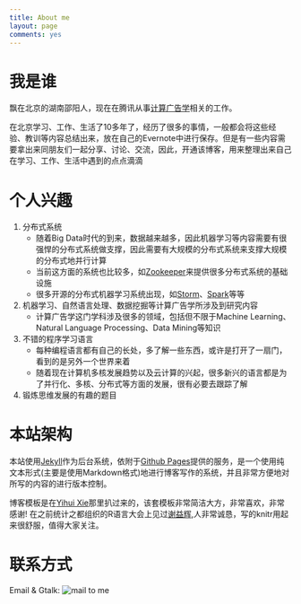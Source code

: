 ```yaml
---
title: About me
layout: page
comments: yes
---
```


# 我是谁

飘在北京的湖南邵阳人，现在在腾讯从事[计算广告学](http://en.wikipedia.org/wiki/Computational_advertising)相关的工作。

在北京学习、工作、生活了10多年了，经历了很多的事情，一般都会将这些经验、教训等内容总结出来，放在自己的Evernote中进行保存。但是有一些内容需要拿出来同朋友们一起分享、讨论、交流，因此，开通该博客，用来整理出来自己在学习、工作、生活中遇到的点点滴滴

# 个人兴趣

1. 分布式系统
   - 随着Big Data时代的到来，数据越来越多，因此机器学习等内容需要有很强悍的分布式系统做支撑，因此需要有大规模的分布式系统来支撑大规模的分布式地并行计算
   - 当前这方面的系统也比较多，如[Zookeeper](http://zookeeper.apache.org/)来提供很多分布式系统的基础设施
   - 很多开源的分布式机器学习系统出现，如[Storm](http://storm-project.net/)、[Spark](http://spark.incubator.apache.org/)等等
2. 机器学习、自然语言处理、数据挖掘等计算广告学所涉及到研究内容
   - 计算广告学这门学科涉及很多的领域，包括但不限于Machine Learning、Natural Language Processing、Data Mining等知识
3. 不错的程序学习语言
   - 每种编程语言都有自己的长处，多了解一些东西，或许是打开了一扇门，看到的是另外一个世界来着
   - 随着现在计算机多核发展趋势以及云计算的兴起，很多新兴的语言都是为了并行化、多核、分布式等方面的发展，很有必要去跟踪了解
4. 锻炼思维发展的有趣的题目

# 本站架构

本站使用[Jekyll](http://jekyllrb.com/)作为后台系统，依附于[Github Pages](http://pages.github.com/)提供的服务，是一个使用纯文本形式(主要是使用Markdown格式)地进行博客写作的系统，并且非常方便地对所写的内容的进行版本控制。

博客模板是在[Yihui Xie](http://yihui.name/)那里扒过来的，该套模板非常简洁大方，非常喜欢，非常感谢! 在之前统计之都组织的R语言大会上见过[谢益辉](http://yihui.name),人非常诚恳，写的knitr用起来很舒服，值得大家关注。

# 联系方式

Email & Gtalk: ![mail to me](http://wzgtech.u.qiniudn.com/images/gmail.png)
